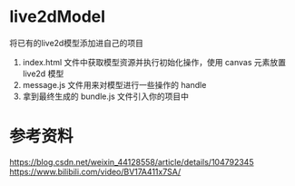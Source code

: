 # live2dModel
将已有的live2d模型添加进自己的项目

1. index.html 文件中获取模型资源并执行初始化操作，使用 canvas 元素放置 live2d 模型
2. message.js 文件用来对模型进行一些操作的 handle
3. 拿到最终生成的 bundle.js 文件引入你的项目中


# 参考资料
https://blog.csdn.net/weixin_44128558/article/details/104792345
https://www.bilibili.com/video/BV17A411x7SA/
